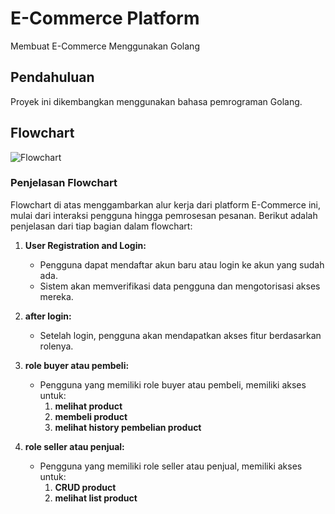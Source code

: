 # E-Commerce Platform

Membuat E-Commerce Menggunakan Golang

## Pendahuluan
Proyek ini dikembangkan menggunakan bahasa pemrograman Golang.

## Flowchart
![Flowchart](https://github.com/ArdiSasongko/basic_store/assets/63091744/532057af-c325-4558-b109-76c5bdf76f07)

### Penjelasan Flowchart
Flowchart di atas menggambarkan alur kerja dari platform E-Commerce ini, mulai dari interaksi pengguna hingga pemrosesan pesanan. Berikut adalah penjelasan dari tiap bagian dalam flowchart:

1. **User Registration and Login:**
   - Pengguna dapat mendaftar akun baru atau login ke akun yang sudah ada.
   - Sistem akan memverifikasi data pengguna dan mengotorisasi akses mereka.

2. **after login:**
   - Setelah login, pengguna akan mendapatkan akses fitur berdasarkan rolenya.

3. **role buyer atau pembeli:**
   - Pengguna yang memiliki role buyer atau pembeli, memiliki akses untuk:
     1. **melihat product**
     2. **membeli product**
     3. **melihat history pembelian product**

4. **role seller atau penjual:**
   - Pengguna yang memiliki role seller atau penjual, memiliki akses untuk:
     1. **CRUD product**
     3. **melihat list product**

